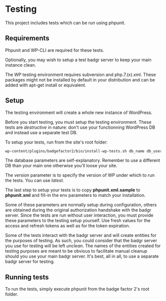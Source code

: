 # Testing

This project includes tests which can be run using phpunit.

## Requirements

Phpunit and WP-CLI are required for these tests.

Optionally, you may wish to setup a test badgr server to keep your main instance clean.

The WP testing environment requires subversion and php.7.(x).xml. These packages might not be installed by default in your distribution and can be added with apt-get install or equivalent.

## Setup

The testing environment will create a whole new instance of WordPress.

Before you start testing, you must setup the testing environment. These tests are _destructive_ in nature: don't use your functionning WordPress DB and instead use a separate test DB.

To setup your tests, run from the site's root folder:

```bash
wp-content/plugins/badgefactor2/bin/install-wp-tests.sh db_name db_user db_password db_host version
```

The database parameters are self-explanatory. Remember to use a different DB than your main one otherwise you'll loose your site.

The _version_ parameter is to specify the version of WP under which to run the tests. You can use _latest_.

The last step to setup your tests is to copy **phpunit.xml.sample** to **phpunit.xml** and fill-in the env parameters to match your installation.

Some of these parameters are normally setup during configuration, others are obtained during the original authorization handshake with the badgr server. Since the tests are run without user interaction, you must provide these parameters to the testing setup yourself. Use fresh values for the access and refresh tokens as well as for the token expiration.

Some of the tests interact with the badgr server and will create entities for the purposes of testing. As such, you could consider that the badgr server you use for testing will be left _unclean_. The names of the entities created for testing purposes are meant to be obvious to facilitate manual cleanup should you use your main badgr server. It's best, all in all, to use a separate badgr server for testing.

## Running tests

To run the tests, simply execute phpunit from the badge factor 2's root folder.
